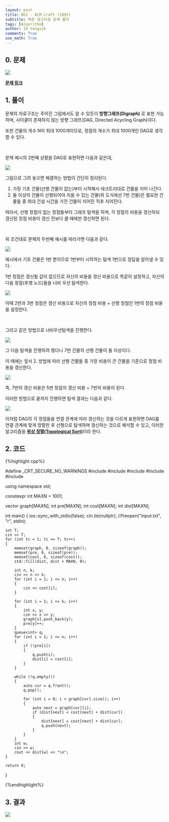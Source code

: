 ```yaml
---
layout: post
title: BOJ - ACM Craft (1005)
subtitle: 백준 알고리즘 문제 풀이
tags: [Algorithm]
author: Im Yongsik
comments: True
use_math: True
---
```


## 0. 문제

![]({{site.baseurl}}/assets/img/posts/2022-03-18/BOJ-Solve-1005/img01.jpg)

[**문제 링크**](https://www.acmicpc.net/problem/1005)

## 1. 풀이

문제의 자료구조는 주어진 그림에서도 알 수 있듯이 **방향그래프(Digraph)** 로 표현 가능하며, 사이클이 존재하지 않는 방향 그래프(DAG, Directed Acycling Graph)이다.

또한 건물의 개수 N이 최대 1000개이므로, 정점의 개수가 최대 1000개인 DAG로 생각할 수 있다.

<br/>

문제 예시의 2번째 상황을 DAG로 표현하면 다음과 같은데,

![]({{site.baseurl}}/assets/img/posts/2022-03-18/BOJ-Solve-1005/img03.jpg)

그림으로 그려 놓으면 해결하는 방법이 간단히 정리된다.

1. 가장 기초 건물(선행 건물이 없는)부터 시작해서 테크트리대로 건물을 지어 나간다.
2. 둘 이상의 건물이 선행되어야 지을 수 있는 건물(위 도식에선 7번 건물)은 필요한 건물들 중 최대 건설 시간을 가진 건물이 지어진 직후 지어진다.

따라서, 선행 정점이 없는 정점들부터 그래프 탐색을 하며, 각 정점의 비용을 갱신하되 갱신된 정점 비용이 갱신 전보다 클 때에만 갱신하면 된다.

<br/>

위 조건대로 문제의 두번째 예시를 따라가면 다음과 같다.

![]({{site.baseurl}}/assets/img/posts/2022-03-18/BOJ-Solve-1005/img04.jpg)

예시에서 기초 건물은 1번 뿐이므로 1번부터 시작하는 탐색 1번으로 정답을 알아낼 수 있다.

1번 정점은 갱신될 값이 없으므로 자신의 비용을 갱신 비용으로 똑같이 설정하고, 자신의 다음 정점(후행 노드)들을 너비 우선 탐색한다.

![]({{site.baseurl}}/assets/img/posts/2022-03-18/BOJ-Solve-1005/img05.jpg)

이때 2번과 3번 정점은 갱신 비용으로 자신의 정점 비용 + 선행 정점인 1번의 정점 비용을 설정한다.

<br/>

그리고 같은 방법으로 너비우선탐색을 진행한다.

![]({{site.baseurl}}/assets/img/posts/2022-03-18/BOJ-Solve-1005/img06.jpg)

그 다음 탐색을 진행하려 했더니 7번 건물의 선행 건물이 둘 이상이다. 

이 때에는 앞서 2. 방법에 따라 선행 건물들 중 가장 비용이 큰 건물을 기준으로 정점 비용을 갱신한다. 

![]({{site.baseurl}}/assets/img/posts/2022-03-18/BOJ-Solve-1005/img07.jpg)

즉, 7번의 갱신 비용은 5번 정점의 갱신 비용 + 7번의 비용이 된다.

이러한 방법으로 끝까지 진행하면 탐색 결과는 다음과 같다.

![]({{site.baseurl}}/assets/img/posts/2022-03-18/BOJ-Solve-1005/img08.jpg)

이처럼 DAG의 각 정점들을 연결 관계에 따라 갱신하는 것을 다르게 표현하면 DAG를 연결 관계에 맞게 정렬한 후 선형으로 탐색하며 갱신하는 것으로 해석할 수 있고, 이러한 알고리즘을 [**위상 정렬(Topological Sort)**](https://ko.wikipedia.org/wiki/%EC%9C%84%EC%83%81%EC%A0%95%EB%A0%AC)이라 한다.

## 2. 코드

{%highlight cpp%}

#define _CRT_SECURE_NO_WARNINGS
#include <iostream>
#include <vector>
#include <algorithm>
#include <cstring>
#include <queue>

using namespace std;

constexpr int MAXN = 1001;

vector<int> graph[MAXN];
int pre[MAXN];
int cost[MAXN];
int dist[MAXN];

int main()
{
	ios::sync_with_stdio(false);
	cin.tie(nullptr);
	//freopen("input.txt", "r", stdin);

	int T;
	cin >> T;
	for (int tc = 1; tc <= T; tc++)
	{
		memset(graph, 0, sizeof(graph));
		memset(pre, 0, sizeof(pre));
		memset(cost, 0, sizeof(cost));
		std::fill(dist, dist + MAXN, 0);
	
		int n, k;
		cin >> n >> k;
		for (int i = 1; i <= n; i++)
		{
			cin >> cost[i];
		}
	
		for (int i = 1; i <= k; i++)
		{
			int x, y;
			cin >> x >> y;
			graph[x].push_back(y);
			pre[y]++;
		}
		queue<int> q;
		for (int i = 1; i <= n; i++)
		{
			if (!pre[i])
			{
				q.push(i);
				dist[i] = cost[i];
			}
		}
	
		while (!q.empty())
		{
			auto cur = q.front();
			q.pop();
	
			for (int i = 0; i < graph[cur].size(); i++)
			{
				auto next = graph[cur][i];
				if (dist[next] < cost[next] + dist[cur])
				{
					dist[next] = cost[next] + dist[cur];
					q.push(next);
				}
			}
		}
		int w;
		cin >> w;
		cout << dist[w] << "\n";
	}
	
	return 0;
}

{%endhighlight%}

## 3. 결과

![]({{site.baseurl}}/assets/img/posts/2022-03-18/BOJ-Solve-1005/img02.jpg)


